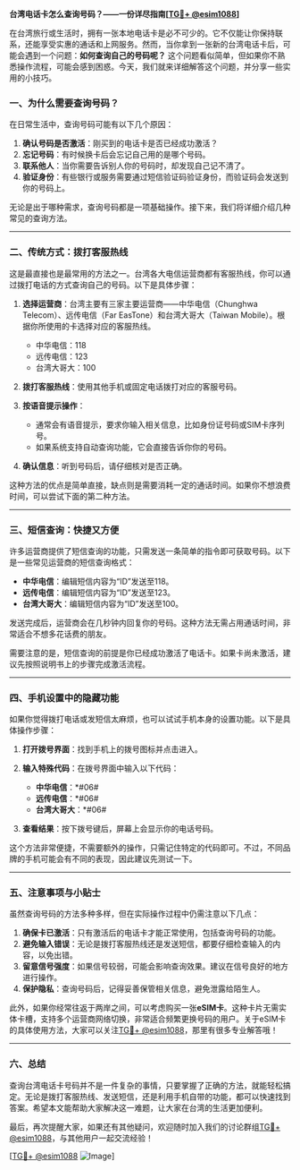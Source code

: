 **台湾电话卡怎么查询号码？——一份详尽指南[[TG💪+ @esim1088](https://t.me/s/esim1088)]**

在台湾旅行或生活时，拥有一张本地电话卡是必不可少的。它不仅能让你保持联系，还能享受实惠的通话和上网服务。然而，当你拿到一张新的台湾电话卡后，可能会遇到一个问题：**如何查询自己的号码呢？** 这个问题看似简单，但如果你不熟悉操作流程，可能会感到困惑。今天，我们就来详细解答这个问题，并分享一些实用的小技巧。

### **一、为什么需要查询号码？**

在日常生活中，查询号码可能有以下几个原因：

1. **确认号码是否激活**：刚买到的电话卡是否已经成功激活？
2. **忘记号码**：有时候换卡后会忘记自己用的是哪个号码。
3. **联系他人**：当你需要告诉别人你的号码时，却发现自己记不清了。
4. **验证身份**：有些银行或服务需要通过短信验证码验证身份，而验证码会发送到你的号码上。

无论是出于哪种需求，查询号码都是一项基础操作。接下来，我们将详细介绍几种常见的查询方法。

---

### **二、传统方式：拨打客服热线**

这是最直接也是最常用的方法之一。台湾各大电信运营商都有客服热线，你可以通过拨打电话的方式查询自己的号码。以下是具体步骤：

1. **选择运营商**：台湾主要有三家主要运营商——中华电信（Chunghwa Telecom）、远传电信（Far EasTone）和台湾大哥大（Taiwan Mobile）。根据你所使用的卡选择对应的客服热线。
   - 中华电信：118
   - 远传电信：123
   - 台湾大哥大：100

2. **拨打客服热线**：使用其他手机或固定电话拨打对应的客服号码。

3. **按语音提示操作**：
   - 通常会有语音提示，要求你输入相关信息，比如身份证号码或SIM卡序列号。
   - 如果系统支持自动查询功能，它会直接告诉你你的号码。

4. **确认信息**：听到号码后，请仔细核对是否正确。

这种方法的优点是简单直接，缺点则是需要消耗一定的通话时间。如果你不想浪费时间，可以尝试下面的第二种方法。

---

### **三、短信查询：快捷又方便**

许多运营商提供了短信查询的功能，只需发送一条简单的指令即可获取号码。以下是一些常见运营商的短信查询格式：

- **中华电信**：编辑短信内容为“ID”发送至118。
- **远传电信**：编辑短信内容为“ID”发送至123。
- **台湾大哥大**：编辑短信内容为“ID”发送至100。

发送完成后，运营商会在几秒钟内回复你的号码。这种方法无需占用通话时间，非常适合不想多花话费的朋友。

需要注意的是，短信查询的前提是你已经成功激活了电话卡。如果卡尚未激活，建议先按照说明书上的步骤完成激活流程。

---

### **四、手机设置中的隐藏功能**

如果你觉得拨打电话或发短信太麻烦，也可以试试手机本身的设置功能。以下是具体操作步骤：

1. **打开拨号界面**：找到手机上的拨号图标并点击进入。
2. **输入特殊代码**：在拨号界面中输入以下代码：
   - **中华电信**：*#06#
   - **远传电信**：*#06#
   - **台湾大哥大**：*#06#

3. **查看结果**：按下拨号键后，屏幕上会显示你的电话号码。

这个方法非常便捷，不需要额外的操作，只需记住特定的代码即可。不过，不同品牌的手机可能会有不同的表现，因此建议先测试一下。

---

### **五、注意事项与小贴士**

虽然查询号码的方法多种多样，但在实际操作过程中仍需注意以下几点：

1. **确保卡已激活**：只有激活后的电话卡才能正常使用，包括查询号码的功能。
2. **避免输入错误**：无论是拨打客服热线还是发送短信，都要仔细检查输入的内容，以免出错。
3. **留意信号强度**：如果信号较弱，可能会影响查询效果。建议在信号良好的地方进行操作。
4. **保护隐私**：查询号码后，记得妥善保管相关信息，避免泄露给陌生人。

此外，如果你经常往返于两岸之间，可以考虑购买一张**eSIM卡**。这种卡片无需实体卡槽，支持多个运营商网络切换，非常适合频繁更换号码的用户。关于eSIM卡的具体使用方法，大家可以关注[TG💪+ @esim1088](https://t.me/s/esim1088)，那里有很多专业解答哦！

---

### **六、总结**

查询台湾电话卡号码并不是一件复杂的事情，只要掌握了正确的方法，就能轻松搞定。无论是拨打客服热线、发送短信，还是利用手机自带的功能，都可以快速找到答案。希望本文能帮助大家解决这一难题，让大家在台湾的生活更加便利。

最后，再次提醒大家，如果还有其他疑问，欢迎随时加入我们的讨论群组[TG💪+ @esim1088](https://t.me/s/esim1088)，与其他用户一起交流经验！

[[TG💪+ @esim1088](https://t.me/s/esim1088) ![Image](https://i.postimg.cc/4NQfJmqS/Snipaste-2025-05-13-00-14-12.png)]
